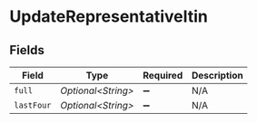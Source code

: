 # UpdateRepresentativeItin


## Fields

| Field               | Type                | Required            | Description         |
| ------------------- | ------------------- | ------------------- | ------------------- |
| `full`              | *Optional\<String>* | :heavy_minus_sign:  | N/A                 |
| `lastFour`          | *Optional\<String>* | :heavy_minus_sign:  | N/A                 |